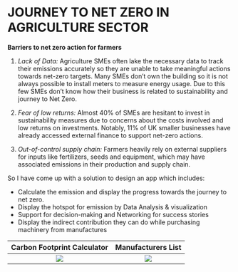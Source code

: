 # JOURNEY TO NET ZERO IN AGRICULTURE SECTOR 

**Barriers to net zero action for farmers**

1. *Lack of Data:* Agriculture SMEs often lake the necessary data to track their emissions accurately so they are unable to take meaningful actions towards net-zero targets. Many SMEs don’t own the building so it is not always possible to install meters to measure energy usage. Due to this few SMEs don’t know how their business is related to sustainability and journey to Net Zero.
   
2. *Fear of low returns:* Almost 40% of SMEs are hesitant to invest in sustainability measures due to concerns about the costs involved and low returns on investments. Notably, 11% of UK smaller businesses have already accessed external finance to support net-zero actions.

3. *Out-of-control supply chain:* Farmers heavily rely on external suppliers for inputs like fertilizers, seeds and equipment, which may have associated emissions in their production and supply chain.

So I have come up with a solution to design an app which includes:
- Calculate the emission and display the progress towards the journey to net zero. 
- Display the hotspot for emission by Data Analysis & visualization 
- Support for decision-making and Networking for success stories
- Display the indirect contribution they can do while purchasing machinery from manufactures

Carbon Footprint Calculator             |  Manufacturers List
:-------------------------:|:-------------------------:
![](https://github.com/11Shraddha/IEUK-Task/assets/59359564/66c2af7f-1226-4437-a099-7486047cdaef)  |  ![](https://github.com/11Shraddha/IEUK-Task/assets/59359564/36aaa85b-f1bc-409d-952a-15e2e27099c2)


